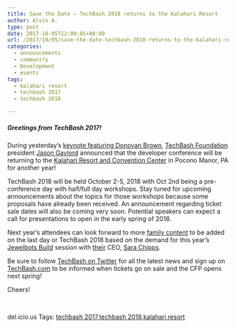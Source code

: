 ```yaml
---
title: Save the Date – TechBash 2018 returns to the Kalahari Resort
author: Alvin A.
type: post
date: 2017-10-05T12:09:05+00:00
url: /2017/10/05/save-the-date-techbash-2018-returns-to-the-kalahari-resort/
categories:
  - announcements
  - community
  - Development
  - events
tags:
  - kalahari resort
  - techbash 2017
  - techbash 2018

---
```

##### Greetings from TechBash 2017!

During yesterday&#8217;s <a href="https://techbash.com/sessions/zero-to-devops-with-vsts" target="_blank">keynote featuring Donovan Brown</a>, <a href="http://www.techbashfoundation.org/" target="_blank">TechBash Foundation</a> president <a href="https://twitter.com/jgaylord" target="_blank">Jason Gaylord</a> announced that the developer conference will be returning to the <a href="https://www.kalahariresorts.com/pennsylvania" target="_blank">Kalahari Resort and Convention Center</a> in Pocono Manor, PA for another year!

TechBash 2018 will be held October 2-5, 2018 with Oct 2nd being a pre-conference day with half/full day workshops. Stay tuned for upcoming announcements about the topics for those workshops because some proposals have already been received. An announcement regarding ticket sale dates will also be coming very soon. Potential speakers can expect a call for presentations to open in the early spring of 2018.

Next year&#8217;s attendees can look forward to more <a href="https://techbash.com/family-activities" target="_blank">family content</a> to be added on the last day or TechBash 2018 based on the demand for this year&#8217;s <a href="https://techbash.com/sessions/jewelbots-build" target="_blank">Jewelbots Build</a> session with <a href="https://jewelbots.com/" target="_blank">their</a> CEO, <a href="https://twitter.com/SaraJChipps/" target="_blank">Sara Chipps</a>.

Be sure to follow <a href="https://twitter.com/techbash/" target="_blank">TechBash on Twitter</a> for all the latest news and sign up on <a href="https://techbash.com/" target="_blank">TechBash.com</a> to be informed when tickets go on sale and the CFP opens next spring!

Cheers!

&nbsp;

<div id="scid:77ECF5F8-D252-44F5-B4EB-D463C5396A79:bdc5c690-5ec3-42a9-8237-85249188563b" class="wlWriterEditableSmartContent" style="float: none; padding-bottom: 0px; padding-top: 0px; padding-left: 0px; margin: 0px; display: inline; padding-right: 0px">
  del.icio.us Tags: <a href="http://del.icio.us/popular/techbash+2017" rel="tag">techbash 2017</a>,<a href="http://del.icio.us/popular/techbash+2018" rel="tag">techbash 2018</a>,<a href="http://del.icio.us/popular/kalahari+resort" rel="tag">kalahari resort</a>
</div>